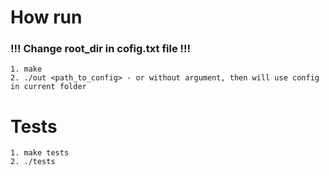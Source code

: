 # How run
### !!! Change root_dir in cofig.txt file !!!

```
1. make
2. ./out <path_to_config> - or without argument, then will use config in current folder
```
# Tests
```
1. make tests
2. ./tests
```